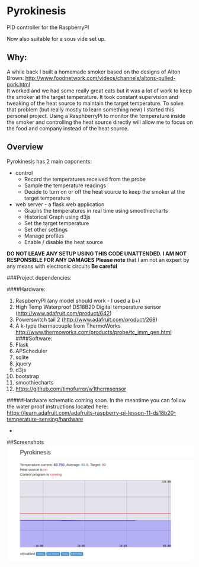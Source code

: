 # Pyrokinesis
PID controller for the RaspberryPI

Now also suitable for a sous vide set up.

## Why:
A while back I built a homemade smoker based on the designs of Alton Brown:  http://www.foodnetwork.com/videos/channels/altons-pulled-pork.html
<br> It worked and we had some really great eats but it was a lot of work to keep the smoker at the target temperature.  It took constant supervision and tweaking of the heat source to maintain the target temperature.
To solve that problem (but really mostly to learn something new) I started this personal project.  Using a RasphberryPi to monitor the temperature inside the smoker and controlling the heat source directly will allow me to focus on the food and company instead of the heat source.

## Overview

Pyrokinesis has 2 main coponents:
- control
  - Record the temperatures received from the probe
  - Sample the temperature readings
  - Decide to turn on or off the heat source to keep the smoker at the target temperature
- web server - a flask web application
  - Graphs the temperatures in real time  using smoothiecharts
  - Historical Graph using d3js
  - Set the target temperature
  - Set other settings
  - Manage profiles
  - Enable / disable the heat source

**DO NOT LEAVE ANY SETUP USING THIS CODE UNATTENDED.  I AM NOT RESPONSIBLE FOR ANY DAMAGES**
**Please note** that I am not an expert by any means with electronic circuits **Be careful**

###Project dependencies:

####Hardware:
1. RaspberryPI (any model should work - I used a b+)
2. High Temp Waterproof DS18B20 Digital temperature sensor (http://www.adafruit.com/product/642)
3. Powerswitch tail 2 (http://www.adafruit.com/product/268)
4. A k-type thermacouple from ThermoWorks http://www.thermoworks.com/products/probe/tc_imm_gen.html
####Software:
1. Flask
2. APScheduler
3. sqlite
4. jquery
5. d3js
6. bootstrap
7. smoothiecharts
8. https://github.com/timofurrer/w1thermsensor

#####Hardware schematic coming soon.
In the meantime you can follow the water proof instructions located here:  https://learn.adafruit.com/adafruits-raspberry-pi-lesson-11-ds18b20-temperature-sensing/hardware

-
##Screenshots
![Alt text](https://raw.githubusercontent.com/gurumitts/pyrokinesis/master/docs/screenshot1.png)
